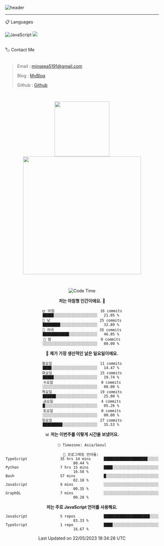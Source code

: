 ![header](https://capsule-render.vercel.app/api?type=waving&color=timeGradient&height=300&section=header&text=Welcome👋&animation=fadeIn&fontSize=55&fontAlignY=40&desc=minseo%20&descSize=30)

<hr />

📋 Languages<br /><br />
![JavaScript](https://img.shields.io/badge/javascript-%23323330.svg?style=for-the-badge&logo=javascript&logoColor=%23F7DF1E)
 <img src="https://img.shields.io/badge/mysql-4479A1?style=for-the-badge&logo=mysql&logoColor=white"> 






<br>
🏷 Contact Me<br /><br />

> Email : <minseea5191@gmail.com>
> 
> Blog : [MyBlog](https://just-process.tistory.com/ "MYBolg")
> 
> Github : [Github](https://github.com/minseoya "Github!1")

<br>

<div align="center">
   <p display="inline">
    <a href="https://github.com/minseoya">
     <img height="180" src="https://github-readme-stats.vercel.app/api?username=minseoya&hide=none&hide_title=false&show_icons=ture&include_all_commits=false&theme=omni" />
     <img width="386" src="https://github-readme-stats.vercel.app/api/top-langs/?username=minseoya&layout=compact&show_icons=ture&show_owner=ture&hide_title=false&theme=omni&hide=none" />
    </a>
  </p>


<br>





<!--START_SECTION:waka-->
![Code Time](http://img.shields.io/badge/Code%20Time-287%20hrs%2053%20mins-blue)

**저는 아침형 인간이에요. 🐤** 

```text
🌞 아침                     16 commits          █████░░░░░░░░░░░░░░░░░░░░   21.05 % 
🌆 낮　                     25 commits          ████████░░░░░░░░░░░░░░░░░   32.89 % 
🌃 저녁                     35 commits          ████████████░░░░░░░░░░░░░   46.05 % 
🌙 밤　                     0 commits           ░░░░░░░░░░░░░░░░░░░░░░░░░   00.00 % 
```
📅 **제가 가장 생산적인 날은 일요일이에요.** 

```text
월요일                      11 commits          ████░░░░░░░░░░░░░░░░░░░░░   14.47 % 
화요일                      15 commits          █████░░░░░░░░░░░░░░░░░░░░   19.74 % 
수요일                      0 commits           ░░░░░░░░░░░░░░░░░░░░░░░░░   00.00 % 
목요일                      19 commits          ██████░░░░░░░░░░░░░░░░░░░   25.00 % 
금요일                      4 commits           █░░░░░░░░░░░░░░░░░░░░░░░░   05.26 % 
토요일                      0 commits           ░░░░░░░░░░░░░░░░░░░░░░░░░   00.00 % 
일요일                      27 commits          █████████░░░░░░░░░░░░░░░░   35.53 % 
```


📊 **저는 이번주를 이렇게 시간을 보냈어요.** 

```text
🕑︎ Timezone: Asia/Seoul

💬 프로그래밍 언어들: 
TypeScript               35 hrs 14 mins      ████████████████████░░░░░   80.44 % 
Python                   7 hrs 15 mins       ████░░░░░░░░░░░░░░░░░░░░░   16.58 % 
Bash                     57 mins             █░░░░░░░░░░░░░░░░░░░░░░░░   02.18 % 
JavaScript               9 mins              ░░░░░░░░░░░░░░░░░░░░░░░░░   00.35 % 
GraphQL                  7 mins              ░░░░░░░░░░░░░░░░░░░░░░░░░   00.28 % 
```

**저는 주로 JavaScript 언어를 사용해요.** 

```text
JavaScript               5 repos             █████████████████████░░░░   83.33 % 
TypeScript               1 repo              ████░░░░░░░░░░░░░░░░░░░░░   16.67 % 
```




 Last Updated on 22/05/2023 18:34:28 UTC
<!--END_SECTION:waka-->


